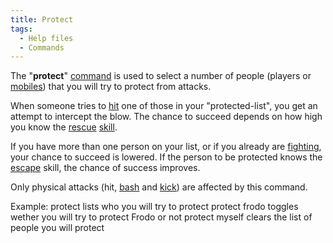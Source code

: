 ```yaml
---
title: Protect
tags:
  - Help files
  - Commands
---
```

The "**protect**" [command](commands "wikilink") is used to select a
number of people (players or [mobiles](mobile "wikilink")) that you will
try to protect from attacks.

When someone tries to [hit](hit "wikilink") one of those in your
"protected-list", you get an attempt to intercept the blow. The chance
to succeed depends on how high you know the [rescue](rescue "wikilink")
[skill](skill "wikilink").

If you have more than one person on your list, or if you already are
[fighting](combat "wikilink"), your chance to succeed is lowered. If the
person to be protected knows the [escape](escape "wikilink") skill, the
chance of success improves.

Only physical attacks (hit, [bash](bash "wikilink") and
[kick](kick "wikilink")) are affected by this command.

Example: protect lists who you will try to protect protect frodo toggles
wether you will try to protect Frodo or not protect myself clears the
list of people you will protect
 